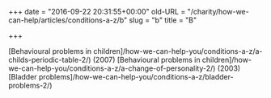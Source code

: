 +++
date = "2016-09-22 20:31:55+00:00"
old-URL = "/charity/how-we-can-help/articles/conditions-a-z/b"
slug = "b"
title = "B"

+++

[Behavioural problems in children]/how-we-can-help-you/conditions-a-z/a-childs-periodic-table-2/) (2007)
[Behavioural problems in children]/how-we-can-help-you/conditions-a-z/a-change-of-personality-2/) (2003)
[Bladder problems]/how-we-can-help-you/conditions-a-z/bladder-problems-2/)

